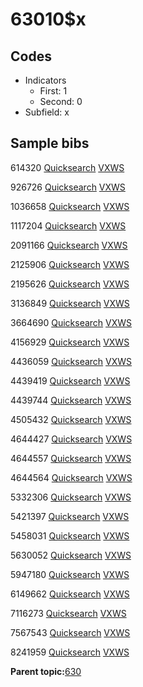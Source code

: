 # 63010$x

## Codes

-   Indicators
    -   First: 1
    -   Second: 0
-   Subfield: x

## Sample bibs

614320 [Quicksearch](https://search.library.yale.edu/catalog/614320) [VXWS](http://prodorbis.library.yale.edu:7014/vxws/GetHoldingsService?bibId=614320)

926726 [Quicksearch](https://search.library.yale.edu/catalog/926726) [VXWS](http://prodorbis.library.yale.edu:7014/vxws/GetHoldingsService?bibId=926726)

1036658 [Quicksearch](https://search.library.yale.edu/catalog/1036658) [VXWS](http://prodorbis.library.yale.edu:7014/vxws/GetHoldingsService?bibId=1036658)

1117204 [Quicksearch](https://search.library.yale.edu/catalog/1117204) [VXWS](http://prodorbis.library.yale.edu:7014/vxws/GetHoldingsService?bibId=1117204)

2091166 [Quicksearch](https://search.library.yale.edu/catalog/2091166) [VXWS](http://prodorbis.library.yale.edu:7014/vxws/GetHoldingsService?bibId=2091166)

2125906 [Quicksearch](https://search.library.yale.edu/catalog/2125906) [VXWS](http://prodorbis.library.yale.edu:7014/vxws/GetHoldingsService?bibId=2125906)

2195626 [Quicksearch](https://search.library.yale.edu/catalog/2195626) [VXWS](http://prodorbis.library.yale.edu:7014/vxws/GetHoldingsService?bibId=2195626)

3136849 [Quicksearch](https://search.library.yale.edu/catalog/3136849) [VXWS](http://prodorbis.library.yale.edu:7014/vxws/GetHoldingsService?bibId=3136849)

3664690 [Quicksearch](https://search.library.yale.edu/catalog/3664690) [VXWS](http://prodorbis.library.yale.edu:7014/vxws/GetHoldingsService?bibId=3664690)

4156929 [Quicksearch](https://search.library.yale.edu/catalog/4156929) [VXWS](http://prodorbis.library.yale.edu:7014/vxws/GetHoldingsService?bibId=4156929)

4436059 [Quicksearch](https://search.library.yale.edu/catalog/4436059) [VXWS](http://prodorbis.library.yale.edu:7014/vxws/GetHoldingsService?bibId=4436059)

4439419 [Quicksearch](https://search.library.yale.edu/catalog/4439419) [VXWS](http://prodorbis.library.yale.edu:7014/vxws/GetHoldingsService?bibId=4439419)

4439744 [Quicksearch](https://search.library.yale.edu/catalog/4439744) [VXWS](http://prodorbis.library.yale.edu:7014/vxws/GetHoldingsService?bibId=4439744)

4505432 [Quicksearch](https://search.library.yale.edu/catalog/4505432) [VXWS](http://prodorbis.library.yale.edu:7014/vxws/GetHoldingsService?bibId=4505432)

4644427 [Quicksearch](https://search.library.yale.edu/catalog/4644427) [VXWS](http://prodorbis.library.yale.edu:7014/vxws/GetHoldingsService?bibId=4644427)

4644557 [Quicksearch](https://search.library.yale.edu/catalog/4644557) [VXWS](http://prodorbis.library.yale.edu:7014/vxws/GetHoldingsService?bibId=4644557)

4644564 [Quicksearch](https://search.library.yale.edu/catalog/4644564) [VXWS](http://prodorbis.library.yale.edu:7014/vxws/GetHoldingsService?bibId=4644564)

5332306 [Quicksearch](https://search.library.yale.edu/catalog/5332306) [VXWS](http://prodorbis.library.yale.edu:7014/vxws/GetHoldingsService?bibId=5332306)

5421397 [Quicksearch](https://search.library.yale.edu/catalog/5421397) [VXWS](http://prodorbis.library.yale.edu:7014/vxws/GetHoldingsService?bibId=5421397)

5458031 [Quicksearch](https://search.library.yale.edu/catalog/5458031) [VXWS](http://prodorbis.library.yale.edu:7014/vxws/GetHoldingsService?bibId=5458031)

5630052 [Quicksearch](https://search.library.yale.edu/catalog/5630052) [VXWS](http://prodorbis.library.yale.edu:7014/vxws/GetHoldingsService?bibId=5630052)

5947180 [Quicksearch](https://search.library.yale.edu/catalog/5947180) [VXWS](http://prodorbis.library.yale.edu:7014/vxws/GetHoldingsService?bibId=5947180)

6149662 [Quicksearch](https://search.library.yale.edu/catalog/6149662) [VXWS](http://prodorbis.library.yale.edu:7014/vxws/GetHoldingsService?bibId=6149662)

7116273 [Quicksearch](https://search.library.yale.edu/catalog/7116273) [VXWS](http://prodorbis.library.yale.edu:7014/vxws/GetHoldingsService?bibId=7116273)

7567543 [Quicksearch](https://search.library.yale.edu/catalog/7567543) [VXWS](http://prodorbis.library.yale.edu:7014/vxws/GetHoldingsService?bibId=7567543)

8241959 [Quicksearch](https://search.library.yale.edu/catalog/8241959) [VXWS](http://prodorbis.library.yale.edu:7014/vxws/GetHoldingsService?bibId=8241959)

**Parent topic:**[630](../../tags/630/630.md)

